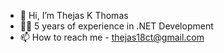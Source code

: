 - 👋 Hi, I’m Thejas K Thomas
- 👩‍💻 5 years of experience in .NET Development
- 📫 How to reach me - thejas18ct@gmail.com

<!---
Thejacathy/Thejacathy is a ✨ special ✨ repository because its `README.md` (this file) appears on your GitHub profile.
You can click the Preview link to take a look at your changes.
--->
